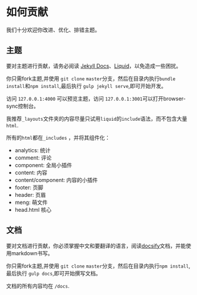 # 如何贡献

我们十分欢迎你改进、优化、排错主题。

## 主题

要对主题进行贡献，请务必阅读 [Jekyll Docs](https://jekyllrb.com/docs/home/)、[Liquid](https://shopify.github.io/liquid/)，以免造成一些困扰。

你只需fork主题,并使用 `git clone` `master`分支，然后在目录内执行`bundle install`和`npm install`,最后执行 `gulp jekyll serve`,即可开始开发。

访问 `127.0.0.1:4000` 可以预览主题，访问 `127.0.0.1:3001`可以打开browser-sync控制台。

我推荐`_layouts`文件夹的内容尽量只试用`liquid`的`include`语法，而不包含大量`html`.

所有的`html`都在`_includes` ，并将其组件化：

* analytics: 统计
* comment: 评论
* component: 全局小插件
* content: 内容
* content/component: 内容的小插件
* footer: 页脚
* header: 页眉
* meng: 萌文件
* head.html 核心

## 文档

要对文档进行贡献，你必须掌握中文和要翻译的语言，阅读[docsify](https://docsify.js.org/#/)文档，并能使用markdown书写。

你只需fork主题,并使用 `git clone` `master`分支，然后在目录内执行`npm install`,最后执行 `gulp docs`,即可开始撰写文档。

文档的所有内容均在 `/docs`.